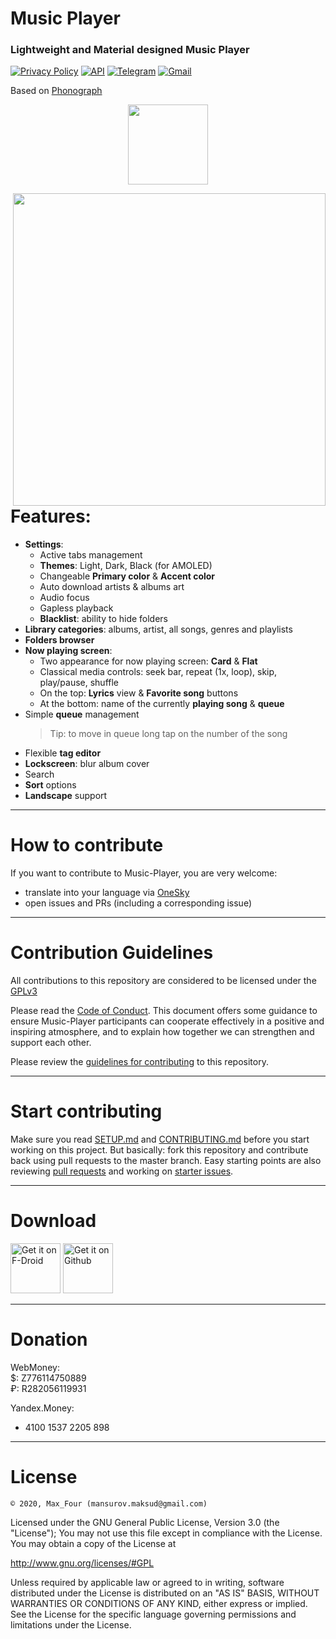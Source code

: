 # Music Player

### Lightweight and Material designed Music Player

[![Privacy Policy](https://img.shields.io/static/v1?label=Privacy%20Policy&message=read&color=blueviolet&style=flat-square)](https://github.com/MaxFour/Music-Player/blob/master/docs/PRIVACY.md)
[![API](https://img.shields.io/badge/API-16%2B-orange.svg?logo=android&style=flat-square)](https://android-arsenal.com/api?level=16)
[![Telegram](https://img.shields.io/badge/Telegram-2CA5E0.svg?logo=telegram&style=flat-square)](https://t.me/max_four "Contact me in Telegram")
[![Gmail](https://img.shields.io/badge/Gmail-666666.svg?logo=gmail&logoColor=D14836&style=flat-square)](mailto:mansurov.maksud@gmail.com "Write an email")

Based on [Phonograph](https://github.com/kabouzeid/Phonograph)
<p align="center"><img width="128" height="128" src="https://raw.githubusercontent.com/MaxFour/Music-Player/master/images/Icon.png" /></p>



<img align="right" src="https://raw.githubusercontent.com/MaxFour/Music-Player/master/images/Music-Player.gif" height="500px"/>


# Features:

- **Settings**:
  - Active tabs management
  - **Themes**: Light, Dark, Black (for AMOLED)
  - Changeable **Primary color** & **Accent color**
  - Auto download artists & albums art
  - Audio focus
  - Gapless playback
  - **Blacklist**: ability to hide folders
- **Library categories**: albums, artist, all songs, genres and playlists
- **Folders browser**
- **Now playing screen**:
  - Two appearance for now playing screen: **Card** & **Flat**
  - Classical media controls: seek bar, repeat (1x, loop), skip, play/pause, shuffle
  - On the top: **Lyrics** view & **Favorite song** buttons
  - At the bottom: name of the currently **playing song** & **queue**
- Simple **queue** management
  > Tip: to move in queue long tap on the number of the song
- Flexible **tag editor**
- **Lockscreen**: blur album cover
- Search
- **Sort** options
- **Landscape** support

--------

# How to contribute

If you want to contribute to Music-Player, you are very welcome:

- translate into your language via [OneSky](https://maxfour.oneskyapp.com/)
- open issues and PRs (including a corresponding issue)

--------

# Contribution Guidelines

All contributions to this repository are considered to be licensed under the [GPLv3](https://github.com/MaxFour/Music-Player/blob/master/LICENSE)

Please read the [Code of Conduct](https://github.com/MaxFour/Music-Player/blob/master/docs/CODE_OF_CONDUCT.md). This document offers some guidance to ensure Music-Player participants can cooperate effectively in a positive and inspiring atmosphere, and to explain how together we can strengthen and support each other.

Please review the [guidelines for contributing](https://github.com/MaxFour/Music-Player/blob/master/docs/CONTRIBUTING.md) to this repository.

--------

# Start contributing

Make sure you read [SETUP.md](https://github.com/MaxFour/Music-Player/blob/master/docs/SETUP.md) and [CONTRIBUTING.md](https://github.com/MaxFour/Music-Player/blob/master/docs/CONTRIBUTING.md) before you start working on this project. But basically: fork this repository and contribute back using pull requests to the master branch.
Easy starting points are also reviewing [pull requests](https://github.com/MaxFour/Music-Player/pulls) and working on [starter issues](https://github.com/MaxFour/Music-Player/issues/new).

--------

# Download

[<img alt="Get it on F-Droid" height="80" src="https://gitlab.com/fdroid/artwork/raw/master/badge/get-it-on.png">](https://f-droid.org/repository/browse/?fdid=com.wachi.music)
[<img alt="Get it on Github" height="80" src="https://raw.githubusercontent.com/flocke/andOTP/master/assets/badges/get-it-on-github.png">](https://github.com/MaxFour/Music-Player/releases)

--------

# Donation

WebMoney:<br>
$: Z776114750889<br>
₽: R282056119931

Yandex.Money:
- 4100 1537 2205 898

--------

# License

```
© 2020, Max_Four (mansurov.maksud@gmail.com)
```

Licensed under the GNU General Public License, Version 3.0 (the "License");
You may not use this file except in compliance with the License.
You may obtain a copy of the License at

   http://www.gnu.org/licenses/#GPL

Unless required by applicable law or agreed to in writing, software distributed under the License is distributed on an "AS IS" BASIS, WITHOUT WARRANTIES OR CONDITIONS OF ANY KIND, either express or implied.
See the License for the specific language governing permissions and limitations under the License.